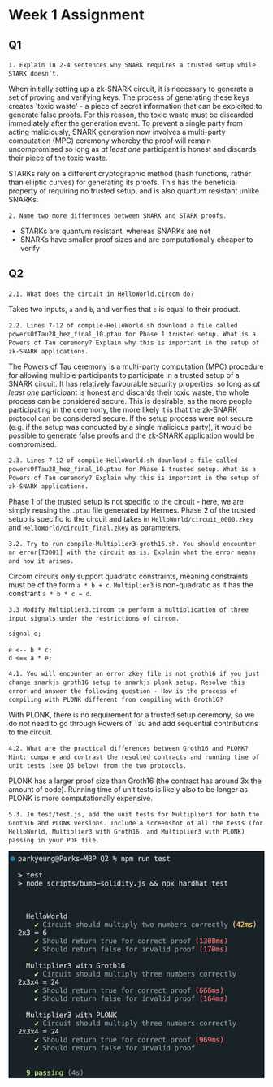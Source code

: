 # Week 1 Assignment

## Q1

`1. Explain in 2-4 sentences why SNARK requires a trusted setup while STARK doesn’t.`

When initially setting up a zk-SNARK circuit, it is necessary to generate a set of proving and verifying keys. The process of generating these keys creates 'toxic waste' - a piece of secret information that can be exploited to generate false proofs. For this reason, the toxic waste must be discarded immediately after the generation event. To prevent a single party from acting maliciously, SNARK generation now involves a multi-party computation (MPC) ceremony whereby the proof will remain uncompromised so long as _at least one_ participant is honest and discards their piece of the toxic waste.

STARKs rely on a different cryptographic method (hash functions, rather than elliptic curves) for generating its proofs. This has the beneficial property of requiring no trusted setup, and is also quantum resistant unlike SNARKs.

`2. Name two more differences between SNARK and STARK proofs.`

-   STARKs are quantum resistant, whereas SNARKs are not
-   SNARKs have smaller proof sizes and are computationally cheaper to verify

## Q2

`2.1. What does the circuit in HelloWorld.circom do?`

Takes two inputs, `a` and `b`, and verifies that `c` is equal to their product.

`2.2. Lines 7-12 of compile-HelloWorld.sh download a file called powersOfTau28_hez_final_10.ptau for Phase 1 trusted setup. What is a Powers of Tau ceremony? Explain why this is important in the setup of zk-SNARK applications.`

The Powers of Tau ceremony is a multi-party computation (MPC) procedure for allowing multiple participants to participate in a trusted setup of a SNARK circuit. It has relatively favourable security properties: so long as _at least one_ participant is honest and discards their toxic waste, the whole process can be considered secure. This is desirable, as the more people participating in the ceremony, the more likely it is that the zk-SNARK protocol can be considered secure. If the setup process were not secure (e.g. if the setup was conducted by a single malicious party), it would be possible to generate false proofs and the zk-SNARK application would be compromised.

`2.3. Lines 7-12 of compile-HelloWorld.sh download a file called powersOfTau28_hez_final_10.ptau for Phase 1 trusted setup. What is a Powers of Tau ceremony? Explain why this is important in the setup of zk-SNARK applications.`

Phase 1 of the trusted setup is not specific to the circuit - here, we are simply reusing the `.ptau` file generated by Hermes. Phase 2 of the trusted setup is specific to the circuit and takes in `HelloWorld/circuit_0000.zkey` and `HelloWorld/circuit_final.zkey` as parameters.

`3.2. Try to run compile-Multiplier3-groth16.sh. You should encounter an error[T3001] with the circuit as is. Explain what the error means and how it arises.`

Circom circuits only support quadratic constraints, meaning constraints must be of the form `a * b + c`. `Multiplier3` is non-quadratic as it has the constrant `a * b * c = d`.

`3.3 Modify Multiplier3.circom to perform a multiplication of three input signals under the restrictions of circom.`

```
signal e;

e <-- b * c;
d <== a * e;
```

`4.1. You will encounter an error zkey file is not groth16 if you just change snarkjs groth16 setup to snarkjs plonk setup. Resolve this error and answer the following question - How is the process of compiling with PLONK different from compiling with Groth16? `

With PLONK, there is no requirement for a trusted setup ceremony, so we do not need to go through Powers of Tau and add sequential contributions to the circuit.

`4.2. What are the practical differences between Groth16 and PLONK? Hint: compare and contrast the resulted contracts and running time of unit tests (see Q5 below) from the two protocols.`

PLONK has a larger proof size than Groth16 (the contract has around 3x the amount of code). Running time of unit tests is likely also to be longer as PLONK is more computationally expensive.

`5.3. In test/test.js, add the unit tests for Multiplier3 for both the Groth16 and PLONK versions. Include a screenshot of all the tests (for HelloWorld, Multiplier3 with Groth16, and Multiplier3 with PLONK) passing in your PDF file.`

![](screenshots/part2-q5-3.png)
